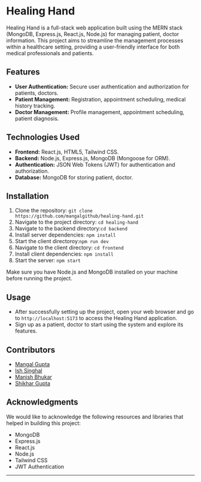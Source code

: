 # Healing Hand

Healing Hand is a full-stack web application built using the MERN stack (MongoDB, Express.js, React.js, Node.js) for managing patient, doctor information. This project aims to streamline the management processes within a healthcare setting, providing a user-friendly interface for both medical professionals and patients.

## Features

- **User Authentication:** Secure user authentication and authorization for patients, doctors.
- **Patient Management:** Registration, appointment scheduling, medical history tracking.
- **Doctor Management:** Profile management, appointment scheduling, patient diagnosis.

## Technologies Used

- **Frontend:** React.js, HTML5, Tailwind CSS.
- **Backend:** Node.js, Express.js, MongoDB (Mongoose for ORM).
- **Authentication:** JSON Web Tokens (JWT) for authentication and authorization.
- **Database:** MongoDB for storing patient, doctor.

## Installation

1. Clone the repository: `git clone https://github.com/mangalgithub/healing-hand.git`
2. Navigate to the project directory: `cd healing-hand`
3. Navigate to the backend directory:`cd backend`
4. Install server dependencies: `npm install`
5. Start the client directoroy:`npm run dev`
6. Navigate to the client directory: `cd frontend`
7. Install client dependencies: `npm install`
8. Start the server: `npm start`

Make sure you have Node.js and MongoDB installed on your machine before running the project.

## Usage

- After successfully setting up the project, open your web browser and go to `http://localhost:5173` to access the Healing Hand application.
- Sign up as a patient, doctor to start using the system and explore its features.

## Contributors

- [Mangal Gupta](https://github.com/mangalgithub)
- [Ish Singhal](https://github.com/Ishsinghal)
- [Manish Bhukar](https://github.com/manish-bhukar)
- [Shikhar Gupta](https://github.com/shikhartheone)


## Acknowledgments

We would like to acknowledge the following resources and libraries that helped in building this project:

- MongoDB
- Express.js
- React.js
- Node.js
- Tailwind CSS
- JWT Authentication

---
